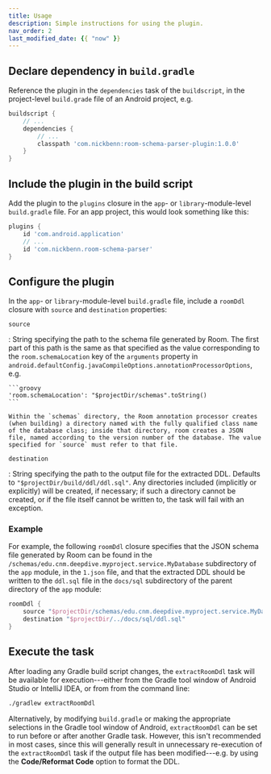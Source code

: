 ```yaml
---
title: Usage
description: Simple instructions for using the plugin.
nav_order: 2
last_modified_date: {{ "now" }}
---
```


## Declare dependency in `build.gradle`

Reference the plugin in the `dependencies` task of the `buildscript`, in the project-level `build.grade` file of an Android project, e.g.

```groovy
buildscript {
    // ...
    dependencies {
        // ... 
        classpath 'com.nickbenn:room-schema-parser-plugin:1.0.0'
    }
}
```

## Include the plugin in the build script

Add the plugin to the `plugins` closure in the `app`- or `library`-module-level `build.gradle` file. For an app project, this would look something like this: 

```groovy
plugins {
    id 'com.android.application'
    // ...
    id 'com.nickbenn.room-schema-parser'
}
```

## Configure the plugin

In the `app`- or `library`-module-level `build.gradle` file, include a `roomDdl` closure with `source` and `destination` properties:

`source`

: String specifying the path to the schema file generated by Room. The first part of this path is the same as that specified as the value corresponding to the `room.schemaLocation` key of the `arguments` property in `android.defaultConfig.javaCompileOptions.annotationProcessorOptions`, e.g.

    ```groovy
    'room.schemaLocation': "$projectDir/schemas".toString()
    ```
    
    Within the `schemas` directory, the Room annotation processor creates (when building) a directory named with the fully qualified class name of the database class; inside that directory, room creates a JSON file, named according to the version number of the database. The value specified for `source` must refer to that file.
    
`destination`

: String specifying the path to the output file for the extracted DDL. Defaults to `"$projectDir/build/ddl/ddl.sql"`. Any directories included (implicitly or explicitly) will be created, if necessary; if such a directory cannot be created, or if the file itself cannot be written to, the task will fail with an exception. 

### Example

For example, the following `roomDdl` closure specifies that the JSON schema file generated by Room can be found in the `/schemas/edu.cnm.deepdive.myproject.service.MyDatabase` subdirectory of the `app` module, in the `1.json` file, and that the extracted DDL should be written to the `ddl.sql` file in the `docs/sql` subdirectory of the parent directory of the `app` module:

```groovy
roomDdl {
    source "$projectDir/schemas/edu.cnm.deepdive.myproject.service.MyDatabase/1.json"
    destination "$projectDir/../docs/sql/ddl.sql"
}
```

## Execute the task

After loading any Gradle build script changes, the `extractRoomDdl` task will be available for execution---either from the Gradle tool window of Android Studio or IntelliJ IDEA, or from from the command line:

```bash
./gradlew extractRoomDdl
```

Alternatively, by modifying `build.gradle` or making the appropriate selections in the Gradle tool window of Android, `extractRoomDdl` can be set to run before or after another Gradle task. However, this isn't recommended in most cases, since this will generally result in unnecessary re-execution of the `extractRoomDdl` task if the output file has been modified---e.g. by using the **Code/Reformat Code** option to format the DDL.